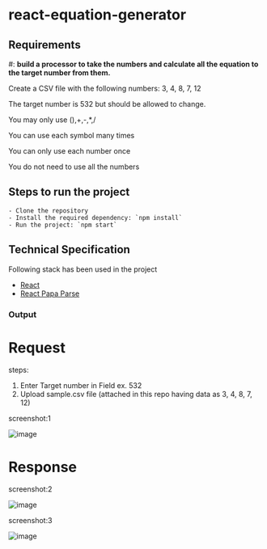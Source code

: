 # react-equation-generator

## Requirements 

#: <b>build a processor to take the numbers and calculate all the equation to the target number from them.</b>

Create a CSV file with the following numbers: 3, 4, 8, 7, 12

The target number is 532 but should be allowed to change.

You may only use (),+,-,*,/

You can use each symbol many times

You can only use each number once

You do not need to use all the numbers


## Steps to run the project
```
- Clone the repository
- Install the required dependency: `npm install`
- Run the project: `npm start`
```

## Technical Specification

Following stack has been used in the project
- [React](https://reactjs.org/)
- [React Papa Parse](https://react-papaparse.js.org/)

### Output
# Request
steps:
1. Enter Target number in Field ex. 532
2. Upload sample.csv file (attached in this repo having data as 3, 4, 8, 7, 12)


screenshot:1

![image](https://user-images.githubusercontent.com/44355278/124404561-150e0400-dd59-11eb-81db-993f51a4a73a.png)

# Response
screenshot:2 

![image](https://user-images.githubusercontent.com/44355278/124404505-d8daa380-dd58-11eb-8950-01932585ca1b.png)

screenshot:3

![image](https://user-images.githubusercontent.com/44355278/124946847-fba4da80-e02c-11eb-8670-2cac443fd5fb.png)
